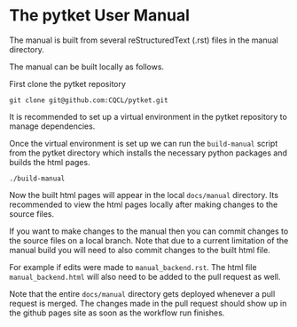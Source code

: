 # The pytket User Manual

The manual is built from several reStructuredText (.rst) files in the manual directory.

The manual can be built locally as follows.

First clone the pytket repository

```shell
git clone git@github.com:CQCL/pytket.git
```

It is recommended to set up a virtual environment in the pytket repository to manage dependencies.

Once the virtual environment is set up we can run the `build-manual` script from the pytket directory which installs the necessary python packages and builds the html pages.

```shell
./build-manual
```

Now the built html pages will appear in the local `docs/manual` directory. Its recommended to view the html pages locally after making changes to the source files.

If you want to make changes to the manual then you can commit changes to the source files on a local branch. Note that due to a current limitation of the manual build you will need to also commit changes to the built html file.

For example if edits were made to `manual_backend.rst`. The html file `manual_backend.html` will also need to be added to the pull request as well.

Note that the entire `docs/manual` directory gets deployed whenever a pull request is merged. The changes made in the pull request should show up in the github pages site as soon as the workflow run finishes.